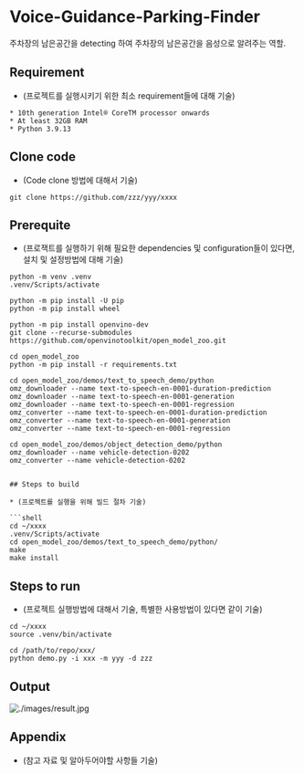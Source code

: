 # Voice-Guidance-Parking-Finder

주차장의 남은공간을 detecting 하여 주차장의 남은공간을 음성으로 알려주는 역할.

## Requirement

* (프로젝트를 실행시키기 위한 최소 requirement들에 대해 기술)

```
* 10th generation Intel® CoreTM processor onwards
* At least 32GB RAM
* Python 3.9.13
```

## Clone code

* (Code clone 방법에 대해서 기술)

```shell
git clone https://github.com/zzz/yyy/xxxx
```

## Prerequite

* (프로잭트를 실행하기 위해 필요한 dependencies 및 configuration들이 있다면, 설치 및 설정방법에 대해 기술)

```shell
python -m venv .venv
.venv/Scripts/activate

python -m pip install -U pip
python -m pip install wheel

python -m pip install openvino-dev
git clone --recurse-submodules https://github.com/openvinotoolkit/open_model_zoo.git

cd open_model_zoo
python -m pip install -r requirements.txt

cd open_model_zoo/demos/text_to_speech_demo/python
omz_downloader --name text-to-speech-en-0001-duration-prediction
omz_downloader --name text-to-speech-en-0001-generation
omz_downloader --name text-to-speech-en-0001-regression
omz_converter --name text-to-speech-en-0001-duration-prediction
omz_converter --name text-to-speech-en-0001-generation
omz_converter --name text-to-speech-en-0001-regression

cd open_model_zoo/demos/object_detection_demo/python
omz_downloader --name vehicle-detection-0202
omz_converter --name vehicle-detection-0202


## Steps to build

* (프로젝트를 실행을 위해 빌드 절차 기술)

```shell
cd ~/xxxx
.venv/Scripts/activate
cd open_model_zoo/demos/text_to_speech_demo/python/
make
make install
```

## Steps to run

* (프로젝트 실행방법에 대해서 기술, 특별한 사용방법이 있다면 같이 기술)

```shell
cd ~/xxxx
source .venv/bin/activate

cd /path/to/repo/xxx/
python demo.py -i xxx -m yyy -d zzz
```

## Output

![./images/result.jpg](./images/result.jpg)

## Appendix

* (참고 자료 및 알아두어야할 사항들 기술)
